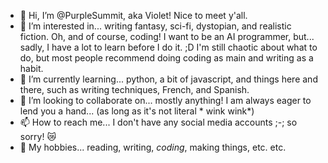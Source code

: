 - 👋 Hi, I’m @PurpleSummit, aka Violet! Nice to meet y'all.
- 👀 I’m interested in... writing fantasy, sci-fi, dystopian, and realistic fiction. Oh, and of course, coding! I want to be an AI programmer, but... sadly, I have a lot to learn before I do it. ;D I'm still chaotic about what to do, but most people recommend doing coding as main and writing as a habit. 
- 🌱 I’m currently learning... python, a bit of javascript, and things here and there, such as writing techniques, French, and Spanish.
- 💞️ I’m looking to collaborate on... mostly anything! I am always eager to lend you a hand... (as long as it's not literal * wink wink*)
- 📫 How to reach me... I don't have any social media accounts ;-; so sorry! 😿
- 📖 My hobbies... reading, writing, *coding*, making things, etc. etc.

<!---
PurpleSummit/PurpleSummit is a ✨ special ✨ repository because its `README.md` (this file) appears on your GitHub profile.
You can click the Preview link to take a look at your changes.
--->
